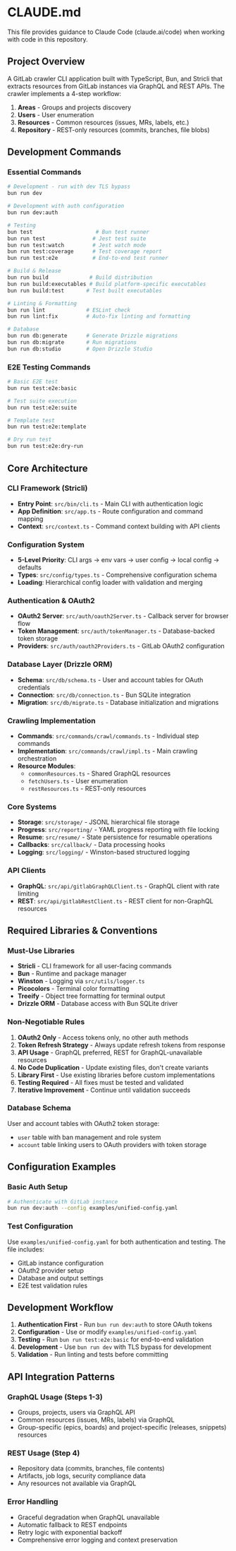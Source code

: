 # CLAUDE.md

This file provides guidance to Claude Code (claude.ai/code) when working with code in this repository.

## Project Overview

A GitLab crawler CLI application built with TypeScript, Bun, and Stricli that extracts resources from GitLab instances via GraphQL and REST APIs. The crawler implements a 4-step workflow:

1. **Areas** - Groups and projects discovery
2. **Users** - User enumeration
3. **Resources** - Common resources (issues, MRs, labels, etc.)
4. **Repository** - REST-only resources (commits, branches, file blobs)

## Development Commands

### Essential Commands

```bash
# Development - run with dev TLS bypass
bun run dev

# Development with auth configuration
bun run dev:auth

# Testing
bun test                    # Bun test runner
bun run test               # Jest test suite
bun run test:watch         # Jest watch mode
bun run test:coverage      # Test coverage report
bun run test:e2e           # End-to-end test runner

# Build & Release
bun run build             # Build distribution
bun run build:executables # Build platform-specific executables
bun run build:test       # Test built executables

# Linting & Formatting
bun run lint             # ESLint check
bun run lint:fix         # Auto-fix linting and formatting

# Database
bun run db:generate      # Generate Drizzle migrations
bun run db:migrate       # Run migrations
bun run db:studio        # Open Drizzle Studio
```

### E2E Testing Commands

```bash
# Basic E2E test
bun run test:e2e:basic

# Test suite execution
bun run test:e2e:suite

# Template test
bun run test:e2e:template

# Dry run test
bun run test:e2e:dry-run
```

## Core Architecture

### CLI Framework (Stricli)

- **Entry Point**: `src/bin/cli.ts` - Main CLI with authentication logic
- **App Definition**: `src/app.ts` - Route configuration and command mapping
- **Context**: `src/context.ts` - Command context building with API clients

### Configuration System

- **5-Level Priority**: CLI args → env vars → user config → local config → defaults
- **Types**: `src/config/types.ts` - Comprehensive configuration schema
- **Loading**: Hierarchical config loader with validation and merging

### Authentication & OAuth2

- **OAuth2 Server**: `src/auth/oauth2Server.ts` - Callback server for browser flow
- **Token Management**: `src/auth/tokenManager.ts` - Database-backed token storage
- **Providers**: `src/auth/oauth2Providers.ts` - GitLab OAuth2 configuration

### Database Layer (Drizzle ORM)

- **Schema**: `src/db/schema.ts` - User and account tables for OAuth credentials
- **Connection**: `src/db/connection.ts` - Bun SQLite integration
- **Migration**: `src/db/migrate.ts` - Database initialization and migrations

### Crawling Implementation

- **Commands**: `src/commands/crawl/commands.ts` - Individual step commands
- **Implementation**: `src/commands/crawl/impl.ts` - Main crawling orchestration
- **Resource Modules**:
  - `commonResources.ts` - Shared GraphQL resources
  - `fetchUsers.ts` - User enumeration
  - `restResources.ts` - REST-only resources

### Core Systems

- **Storage**: `src/storage/` - JSONL hierarchical file storage
- **Progress**: `src/reporting/` - YAML progress reporting with file locking
- **Resume**: `src/resume/` - State persistence for resumable operations
- **Callbacks**: `src/callback/` - Data processing hooks
- **Logging**: `src/logging/` - Winston-based structured logging

### API Clients

- **GraphQL**: `src/api/gitlabGraphQLClient.ts` - GraphQL client with rate limiting
- **REST**: `src/api/gitlabRestClient.ts` - REST client for non-GraphQL resources

## Required Libraries & Conventions

### Must-Use Libraries

- **Stricli** - CLI framework for all user-facing commands
- **Bun** - Runtime and package manager
- **Winston** - Logging via `src/utils/logger.ts`
- **Picocolors** - Terminal color formatting
- **Treeify** - Object tree formatting for terminal output
- **Drizzle ORM** - Database access with Bun SQLite driver

### Non-Negotiable Rules

1. **OAuth2 Only** - Access tokens only, no other auth methods
2. **Token Refresh Strategy** - Always update refresh tokens from response
3. **API Usage** - GraphQL preferred, REST for GraphQL-unavailable resources
4. **No Code Duplication** - Update existing files, don't create variants
5. **Library First** - Use existing libraries before custom implementations
6. **Testing Required** - All fixes must be tested and validated
7. **Iterative Improvement** - Continue until validation succeeds

### Database Schema

User and account tables with OAuth2 token storage:

- `user` table with ban management and role system
- `account` table linking users to OAuth providers with token storage

## Configuration Examples

### Basic Auth Setup

```bash
# Authenticate with GitLab instance
bun run dev:auth --config examples/unified-config.yaml
```

### Test Configuration

Use `examples/unified-config.yaml` for both authentication and testing. The file includes:

- GitLab instance configuration
- OAuth2 provider setup
- Database and output settings
- E2E test validation rules

## Development Workflow

1. **Authentication First** - Run `bun run dev:auth` to store OAuth tokens
2. **Configuration** - Use or modify `examples/unified-config.yaml`
3. **Testing** - Run `bun run test:e2e:basic` for end-to-end validation
4. **Development** - Use `bun run dev` with TLS bypass for development
5. **Validation** - Run linting and tests before committing

## API Integration Patterns

### GraphQL Usage (Steps 1-3)

- Groups, projects, users via GraphQL API
- Common resources (issues, MRs, labels) via GraphQL
- Group-specific (epics, boards) and project-specific (releases, snippets) resources

### REST Usage (Step 4)

- Repository data (commits, branches, file contents)
- Artifacts, job logs, security compliance data
- Any resources not available via GraphQL

### Error Handling

- Graceful degradation when GraphQL unavailable
- Automatic fallback to REST endpoints
- Retry logic with exponential backoff
- Comprehensive error logging and context preservation
